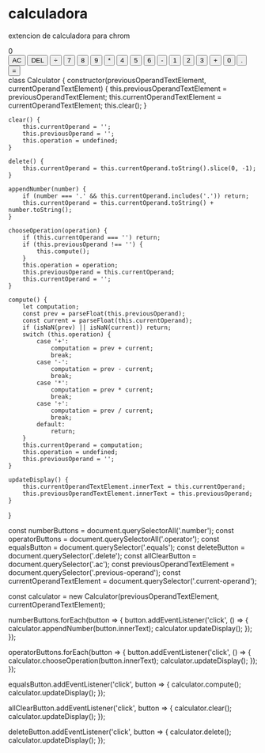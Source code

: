 # calculadora
extencion de calculadora para chrom
<!DOCTYPE html>
<html lang="es">
<head>
    <meta charset="UTF-8">
    <meta name="viewport" content="width=device-width, initial-scale=1.0">
    <title>Calculadora iPhone</title>
    <link rel="stylesheet" href="style.css">
</head>
<body>
    <div class="calculator">
        <div class="display">
            <div class="previous-operand"></div>
            <div class="current-operand">0</div>
        </div>
        <div class="buttons">
            <button class="ac span-2">AC</button>
            <button class="delete">DEL</button>
            <button class="operator">÷</button>
            <button class="number">7</button>
            <button class="number">8</button>
            <button class="number">9</button>
            <button class="operator">*</button>
            <button class="number">4</button>
            <button class="number">5</button>
            <button class="number">6</button>
            <button class="operator">-</button>
            <button class="number">1</button>
            <button class="number">2</button>
            <button class="number">3</button>
            <button class="operator">+</button>
            <button class="number span-2">0</button>
            <button class="number">.</button>
            <button class="equals">=</button>
        </div>
    </div>
    <script src="script.js"></script>
    
</body>
</html>
class Calculator {
    constructor(previousOperandTextElement, currentOperandTextElement) {
        this.previousOperandTextElement = previousOperandTextElement;
        this.currentOperandTextElement = currentOperandTextElement;
        this.clear();
    }

    clear() {
        this.currentOperand = '';
        this.previousOperand = '';
        this.operation = undefined;
    }

    delete() {
        this.currentOperand = this.currentOperand.toString().slice(0, -1);
    }

    appendNumber(number) {
        if (number === '.' && this.currentOperand.includes('.')) return;
        this.currentOperand = this.currentOperand.toString() + number.toString();
    }

    chooseOperation(operation) {
        if (this.currentOperand === '') return;
        if (this.previousOperand !== '') {
            this.compute();
        }
        this.operation = operation;
        this.previousOperand = this.currentOperand;
        this.currentOperand = '';
    }

    compute() {
        let computation;
        const prev = parseFloat(this.previousOperand);
        const current = parseFloat(this.currentOperand);
        if (isNaN(prev) || isNaN(current)) return;
        switch (this.operation) {
            case '+':
                computation = prev + current;
                break;
            case '-':
                computation = prev - current;
                break;
            case '*':
                computation = prev * current;
                break;
            case '÷':
                computation = prev / current;
                break;
            default:
                return;
        }
        this.currentOperand = computation;
        this.operation = undefined;
        this.previousOperand = '';
    }

    updateDisplay() {
        this.currentOperandTextElement.innerText = this.currentOperand;
        this.previousOperandTextElement.innerText = this.previousOperand;
    }
}

const numberButtons = document.querySelectorAll('.number');
const operatorButtons = document.querySelectorAll('.operator');
const equalsButton = document.querySelector('.equals');
const deleteButton = document.querySelector('.delete');
const allClearButton = document.querySelector('.ac');
const previousOperandTextElement = document.querySelector('.previous-operand');
const currentOperandTextElement = document.querySelector('.current-operand');

const calculator = new Calculator(previousOperandTextElement, currentOperandTextElement);

numberButtons.forEach(button => {
    button.addEventListener('click', () => {
        calculator.appendNumber(button.innerText);
        calculator.updateDisplay();
    });
});

operatorButtons.forEach(button => {
    button.addEventListener('click', () => {
        calculator.chooseOperation(button.innerText);
        calculator.updateDisplay();
    });
});

equalsButton.addEventListener('click', button => {
    calculator.compute();
    calculator.updateDisplay();
});

allClearButton.addEventListener('click', button => {
    calculator.clear();
    calculator.updateDisplay();
});

deleteButton.addEventListener('click', button => {
    calculator.delete();
    calculator.updateDisplay();
});

